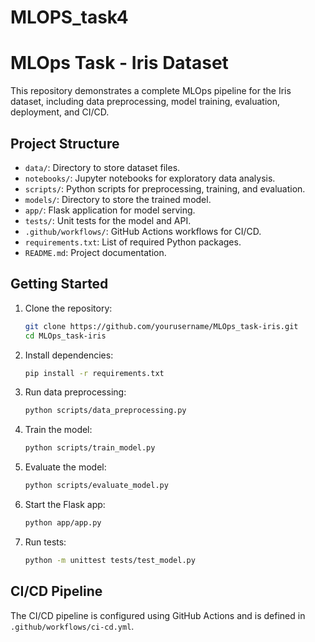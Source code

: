 # MLOPS_task4
# MLOps Task - Iris Dataset

This repository demonstrates a complete MLOps pipeline for the Iris dataset, including data preprocessing, model training, evaluation, deployment, and CI/CD.

## Project Structure
- `data/`: Directory to store dataset files.
- `notebooks/`: Jupyter notebooks for exploratory data analysis.
- `scripts/`: Python scripts for preprocessing, training, and evaluation.
- `models/`: Directory to store the trained model.
- `app/`: Flask application for model serving.
- `tests/`: Unit tests for the model and API.
- `.github/workflows/`: GitHub Actions workflows for CI/CD.
- `requirements.txt`: List of required Python packages.
- `README.md`: Project documentation.

## Getting Started

1. Clone the repository:
    ```bash
    git clone https://github.com/yourusername/MLOps_task-iris.git
    cd MLOps_task-iris
    ```

2. Install dependencies:
    ```bash
    pip install -r requirements.txt
    ```

3. Run data preprocessing:
    ```bash
    python scripts/data_preprocessing.py
    ```

4. Train the model:
    ```bash
    python scripts/train_model.py
    ```

5. Evaluate the model:
    ```bash
    python scripts/evaluate_model.py
    ```

6. Start the Flask app:
    ```bash
    python app/app.py
    ```

7. Run tests:
    ```bash
    python -m unittest tests/test_model.py
    ```

## CI/CD Pipeline

The CI/CD pipeline is configured using GitHub Actions and is defined in `.github/workflows/ci-cd.yml`.


